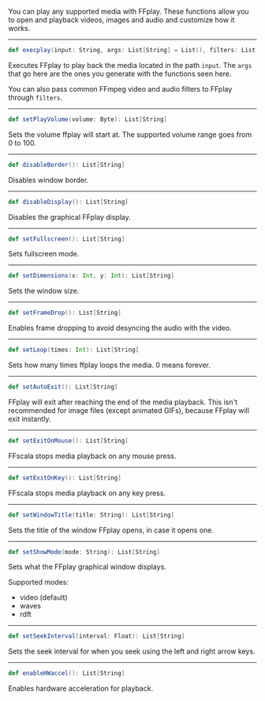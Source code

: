 You can play any supported media with FFplay. These functions allow you to open and playback videos, images and audio and customize how it works.

---

```scala
def execplay(input: String, args: List[String] = List(), filters: List[String] = List(), quiet: Boolean = true, exec: String = "ffplay"): Int
```
Executes FFplay to play back the media located in the path ```input```. The ```args``` that go here are the ones you generate with the functions seen here.

You can also pass common FFmpeg video and audio filters to FFplay through ```filters```.

---

```scala
def setPlayVolume(volume: Byte): List[String]
```
Sets the volume ffplay will start at. The supported volume range goes from 0 to 100.

---

```scala
def disableBorder(): List[String]
```
Disables window border.

---

```scala
def disableDisplay(): List[String]
```
Disables the graphical FFplay display.

---

```scala
def setFullscreen(): List[String]
```
Sets fullscreen mode.

---

```scala
def setDimensions(x: Int, y: Int): List[String]
```
Sets the window size.

---

```scala
def setFrameDrop(): List[String]
```
Enables frame dropping to avoid desyncing the audio with the video.

---

```scala
def setLoop(times: Int): List[String]
```
Sets how many times ffplay loops the media. 0 means forever.

---

```scala
def setAutoExit(): List[String]
```
FFplay will exit after reaching the end of the media playback. This isn't recommended for image files (except animated GIFs), because FFplay will exit instantly.

---

```scala
def setExitOnMouse(): List[String]
```
FFscala stops media playback on any mouse press.

---

```scala
def setExitOnKey(): List[String]
```
FFscala stops media playback on any key press.

---

```scala
def setWindowTitle(title: String): List[String]
```
Sets the title of the window FFplay opens, in case it opens one.

---

```scala
def setShowMode(mode: String): List[String]
```
Sets what the FFplay graphical window displays.

Supported modes:
* video (default)
* waves
* rdft

---

```scala
def setSeekInterval(interval: Float): List[String]
```
Sets the seek interval for when you seek using the left and right arrow keys.

---
```scala
def enableHWaccel(): List[String]
```
Enables hardware acceleration for playback.
